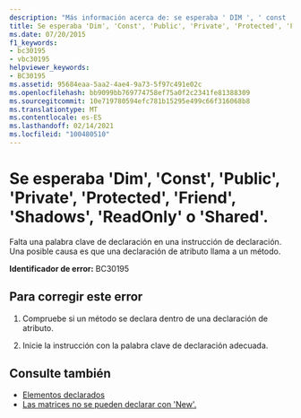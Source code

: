 ```yaml
---
description: "Más información acerca de: se esperaba ' DIM ', ' const ', ' Public ', ' Private ', ' Protected ', ' Friend ', ' Shadows ', ' ReadOnly ' o ' Shared '."
title: Se esperaba 'Dim', 'Const', 'Public', 'Private', 'Protected', 'Friend', 'Shadows', 'ReadOnly' o 'Shared'.
ms.date: 07/20/2015
f1_keywords:
- bc30195
- vbc30195
helpviewer_keywords:
- BC30195
ms.assetid: 95684eaa-5aa2-4ae4-9a73-5f97c491e02c
ms.openlocfilehash: bb9099bb769774758ef75a0f2c2341fe81388309
ms.sourcegitcommit: 10e719780594efc781b15295e499c66f316068b8
ms.translationtype: MT
ms.contentlocale: es-ES
ms.lasthandoff: 02/14/2021
ms.locfileid: "100480510"
---
```

# <a name="expected-one-of-dim-const-public-private-protected-friend-shadows-readonly-or-shared"></a>Se esperaba 'Dim', 'Const', 'Public', 'Private', 'Protected', 'Friend', 'Shadows', 'ReadOnly' o 'Shared'.

Falta una palabra clave de declaración en una instrucción de declaración. Una posible causa es que una declaración de atributo llama a un método.  
  
 **Identificador de error:** BC30195  
  
## <a name="to-correct-this-error"></a>Para corregir este error  
  
1. Compruebe si un método se declara dentro de una declaración de atributo.  
  
2. Inicie la instrucción con la palabra clave de declaración adecuada.  
  
## <a name="see-also"></a>Consulte también

- [Elementos declarados](../programming-guide/language-features/declared-elements/index.md)
- [Las matrices no se pueden declarar con 'New'.](bc30053.md)

